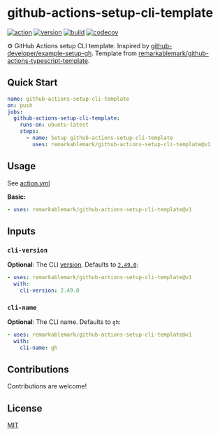 # github-actions-setup-cli-template

[![action](https://badgen.net/badge/github/github-actions-setup-cli-template?icon&label)](https://github.com/marketplace/actions/github-actions-setup-cli-template)
[![version](https://badgen.net/github/release/remarkablemark/github-actions-setup-cli-template)](https://github.com/remarkablemark/github-actions-setup-cli-template/releases)
[![build](https://github.com/remarkablemark/github-actions-setup-cli-template/actions/workflows/build.yml/badge.svg)](https://github.com/remarkablemark/github-actions-setup-cli-template/actions/workflows/build.yml)
[![codecov](https://codecov.io/gh/remarkablemark/github-actions-setup-cli-template/graph/badge.svg?token=PGPJ2Q8HUO)](https://codecov.io/gh/remarkablemark/github-actions-setup-cli-template)

⚙️ GitHub Actions setup CLI template. Inspired by [github-developer/example-setup-gh](https://github.com/github-developer/example-setup-gh). Template from [remarkablemark/github-actions-typescript-template](https://github.com/remarkablemark/github-actions-typescript-template).

## Quick Start

```yaml
name: github-actions-setup-cli-template
on: push
jobs:
  github-actions-setup-cli-template:
    runs-on: ubuntu-latest
    steps:
      - name: Setup github-actions-setup-cli-template
        uses: remarkablemark/github-actions-setup-cli-template@v1
```

## Usage

See [action.yml](action.yml)

**Basic:**

```yaml
- uses: remarkablemark/github-actions-setup-cli-template@v1
```

## Inputs

### `cli-version`

**Optional**: The CLI [version](https://github.com/cli/cli/releases). Defaults to [`2.49.0`](https://github.com/cli/cli/releases/tag/v2.49.0):

```yaml
- uses: remarkablemark/github-actions-setup-cli-template@v1
  with:
    cli-version: 2.49.0
```

### `cli-name`

**Optional**: The CLI name. Defaults to `gh`:

```yaml
- uses: remarkablemark/github-actions-setup-cli-template@v1
  with:
    cli-name: gh
```

## Contributions

Contributions are welcome!

## License

[MIT](LICENSE)
